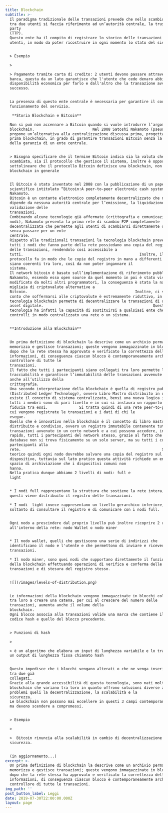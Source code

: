 ```yaml
---
title: Blockchain
subtitle: >-
  Il paradigma tradizionale delle transazioni prevede che nello scambio di asset
  tra due utenti si faccia riferimento ad un’autorità centrale, la trusted third
  party
  (TTP).                                                                                  
  Questo ente ha il compito di registrare lo storico delle transazioni degli
  utenti, in modo da poter ricostruire in ogni momento lo stato del sistema.


  > Esempio

  >

  > Pagamento tramite carta di credito: 2 utenti devono passare attraverso la
  banca, questa da un lato garantisce che l'utente che cede denaro abbia la
  disponibilità economica per farlo e dall'altro che la transazione avvenga con
  successo.


  La presenza di questo ente centrale è necessaria per garantire il corretto
  funzionamento del servizio.

   **Storia Blockchain e Bitcoin**

  Non si può non accennare a Bitcoin quando si vuole introdurre l’argomento
  blockchain.                          Nel 2008 Satoshi Nakamoto (pseudonimo)
  propone un’alternativa alla centralizzazione discussa prima, progettando la
  prima blockchain, in grado di garantire transazioni Bitcoin senza la necessità
  della garanzia di un ente centrale.


  > Bisogna specificare che il termine Bitcoin indica sia la valuta che viene
  scambiata, sia il protocollo che gestisce il sistema, inoltre è opportuno
  sottolineare che il protocollo Bitcoin definisce una blockchain, non la
  blockchain in generale


  Il Bitcoin è stato inventato nel 2008 con la pubblicazione di un paper
  scientifico intitolato “Bitcoin:A peer-to-peer electronic cash system” da
  Nakamoto.                                                                                       
  Bitcoin è un contante elettronico completamente decentralizzato che non
  dipende da nessuna autorità centrale per l’emissione, la liquidazione e la
  validazione delle
  transazioni.                                                                 
  Combinando alcune tecnologie già affermate (crittografia e comunicazione tra
  nodi), Nakamoto presenta la prima rete di scambio P2P completamente
  decentralizzata che permette agli utenti di scambiarsi direttamente del denaro
  senza passare per un ente
  centrale.                                                                                                                       
  Rispetto alle tradizionali transazioni la tecnologia blockchain prevede che
  tutti i nodi che fanno parte della rete possiedano una copia del registro
  delle transazioni, rendendolo così accessibile a
  tutti.                                                    Inoltre, il
  protocollo fa in modo che le copie del registro in mano a differenti nodi
  siano coerenti tra loro, così da non poter ingannare il
  sistema.                                                                                                                              
  Il network bitcoin è basato sull’implementazione di riferimento pubblicata da
  Nakamoto, essendo esso open source da quel momento in poi è stato visto e
  modificato da molti altri programmatori, la conseguenza è stata la nascita di
  migliaia di criptovalute alternative a
  Bitcoin.                                                Inoltre, ci si è resi
  conto che soffermarsi alle criptovalute è estremamente riduttivo, in quanto la
  tecnologia blockchain permette di decentralizzare le transazioni di qualsiasi
  asset digitale.                                                 Questa
  tecnologia ha infatti la capacità di sostituirsi a qualsiasi ente che
  controlli in modo centralizzato una rete o un sistema.


  **Introduzione alla Blockchain**


  Un prima definizione di blockchain la descrive come un archivio permanente che
  memorizza e gestisce transazioni; queste vengono immagazzinate in blocchi solo
  dopo che la rete stessa ha approvato e verificato la correttezza delle
  informazioni, di conseguenza ciascun blocco è contemporaneamente archivio e
  controllore di tutte le
  transazioni.                                                                                                                                
  Il fatto che tutti i partecipanti siano collegati tra loro permette la
  tracciabilità e garantisce l’immutabilità delle transazioni avvenute grazie
  anche all’utilizzo della
  crittografia.                                                                      
  Una secondo interpretazione della blockchain è quella di registro pubblico DLT
  (Distributed Ledger Technology), ovvero Libro Mastro distribuito in quanto non
  esiste il concetto di sistema centralizzato, bensì una nuova logica in cui
  tutti i membri sono di pari livello e in cui si instaura un rapporto di
  fiducia tra essi.              Si tratta quindi di una rete peer-to-peer in
  cui vengono registrate le transazioni e i dati di chi le
  esegue.                                                                                  
  Quello che è innovativo nella blockchain è il concetto di libro mastro
  distribuito e condiviso, ovvero un registro immutabile contenente tutte le
  transazioni avvenute in un certo network e a cui possono accedere, in modo
  rapido, tutti i partecipanti del network stesso, grazie al fatto che il
  database non si trova fisicamente su un solo server, ma su tutti i computer
  partecipanti alla
  rete.                                                               Sul lato
  teorico quindi ogni nodo dovrebbe salvare una copia del registro sul proprio
  dispositivo, tuttavia sul lato pratico questa attività richiede un enorme
  spazio di archiviazione che i dispositivi comuni non
  hanno.                                                                                                                                                                    
  Nella pratica dunque abbiamo 2 livelli di nodi: full e
  light                                                                                                                     


  * I nodi full rappresentano la struttura che sostiene la rete intera, solo tra
  questi viene distribuito il registro delle transazioni.

  * I nodi  light invece rappresentano un livello gerarchico inferiore, in grado
  soltanto di consultare il registro e di comunicare con i nodi full.


  Ogni nodo a prescindere dal proprio livello può inoltre ricoprire 2 ruoli
  all'interno della rete: nodo Wallet o nodo miner


  * Il nodo wallet, quelli che gestiscono una serie di indirizzi che
  identificano il nodo e l'utente e che permettono di inviare e ricevere
  transazioni.

  * Il nodo miner, sono quei nodi che supportano direttamente il funzionamento
  della blockchain effettuando operazioni di verifica e conferma delle
  transazioni e di stesura del registro stesso.


  ![](/images/levels-of-distribution.png)


  Le informazioni della blockchain vengono immagazzinate in blocchi collegati
  tra loro a creare una catena, per cui al crescere del numero delle
  transazioni, aumenta anche il volume della
  blockchain.                                                                                             
  Ogni blocco associa alla transazioni valide una marca che contiene il proprio
  codice hash e quello del blocco precedente.


  > Funzioni di hash

  >

  > è un algoritmo che elabora un input di lunghezza variabile e lo trasforma in
  un output di lunghezza fissa chiamato hash


  Questo impedisce che i blocchi vengano alterati o che ne venga inserito uno
  tra due già
  collegati.                                                                                      
  Grazie alla grande accessibilità di questa tecnologia, sono nati molti tipi di
  blockchain che variano tra loro in quanto offrono soluzioni diverse ai comuni
  problemi queli la decentralizzazione, la scalabilità e la
  sicurezza.                                                                                                                                                                          
  Le blockchain non possono mai eccellere in questi 3 campi contemporaneamente,
  ma devono scendere a compromessi.


  > Esempio

  >

  >  Bitcoin rinuncia alla scalabilità in cambio di decentralizzazione e
  sicurezza.


  (in aggiornamento...)
excerpt: >-
  Un prima definizione di blockchain la descrive come un archivio permanente che
  memorizza e gestisce transazioni; queste vengono immagazzinate in blocchi solo
  dopo che la rete stessa ha approvato e verificato la correttezza delle
  informazioni, di conseguenza ciascun blocco è contemporaneamente archivio e
  controllore di tutte le transazioni.
img_path: ''
post_button_label: Leggi
date: 2019-07-30T22:00:00.000Z
layout: page
---
```



